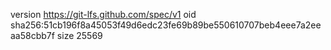 version https://git-lfs.github.com/spec/v1
oid sha256:51cb196f8a45053f49d6edc23fe69b89be550610707beb4eee7a2eeaa58cbb7f
size 25569
